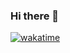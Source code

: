 ### Hi there 👋
[![wakatime](https://wakatime.com/badge/user/e4c4acac-5e10-405a-9934-c750332252e0.svg)](https://wakatime.com/@e4c4acac-5e10-405a-9934-c750332252e0)

<!--
**kimnopal/kimnopal** is a ✨ _special_ ✨ repository because its `README.md` (this file) appears on your GitHub profile.

Here are some ideas to get you started:

- 🔭 I’m currently working on ...
- 🌱 I’m currently learning ...
- 👯 I’m looking to collaborate on ...
- 🤔 I’m looking for help with ...
- 💬 Ask me about ...
- 📫 How to reach me: ...
- 😄 Pronouns: ...
- ⚡ Fun fact: ...
-->
